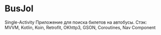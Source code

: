 # BusJol

Single-Activity Приложение для поиска билетов на автобусы. 
Стэк: MVVM, Kotlin, Koin, Retrofit, OKhttp3, GSON, Coroutines, Nav Component
